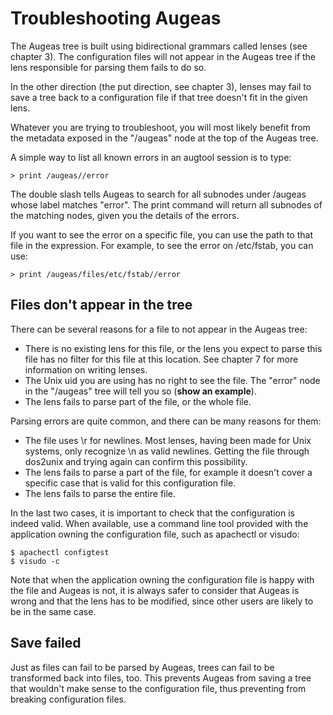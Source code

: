 # Troubleshooting Augeas #

The Augeas tree is built using bidirectional grammars called lenses (see chapter 3). The configuration files will not appear in the Augeas tree if the lens responsible for parsing them fails to do so.

In the other direction (the put direction, see chapter 3), lenses may fail to save a tree back to a configuration file if that tree doesn't fit in the given lens.

Whatever you are trying to troubleshoot, you will most likely benefit from the metadata exposed in the "/augeas" node at the top of the Augeas tree.

A simple way to list all known errors in an augtool session is to type:

	> print /augeas//error

The double slash tells Augeas to search for all subnodes under /augeas whose label matches "error". The print command will return all subnodes of the matching nodes, given you the details of the errors.

If you want to see the error on a specific file, you can use the path to that file in the expression. For example, to see the error on /etc/fstab, you can use:

	> print /augeas/files/etc/fstab//error


## Files don't appear in the tree ##

There can be several reasons for a file to not appear in the Augeas tree:

* There is no existing lens for this file, or the lens you expect to parse this file has no filter for this file at this location. See chapter 7 for more information on writing lenses.
* The Unix uid you are using has no right to see the file. The "error" node in the "/augeas" tree will tell you so (__show an example__).
* The lens fails to parse part of the file, or the whole file.

Parsing errors are quite common, and there can be many reasons for them:

* The file uses \r for newlines. Most lenses, having been made for Unix systems, only recognize \n as valid newlines. Getting the file through dos2unix and trying again can confirm this possibility.
* The lens fails to parse a part of the file, for example it doesn't cover a specific case that is valid for this configuration file.
* The lens fails to parse the entire file.

In the last two cases, it is important to check that the configuration is indeed valid. When available, use a command line tool provided with the application owning the configuration file, such as apachectl or visudo:

	$ apachectl configtest
	$ visudo -c

Note that when the application owning the configuration file is happy with the file and Augeas is not, it is always safer to consider that Augeas is wrong and that the lens has to be modified, since other users are likely to be in the same case.


## Save failed ##

Just as files can fail to be parsed by Augeas, trees can fail to be transformed back into files, too. This prevents Augeas from saving a tree that wouldn't make sense to the configuration file, thus preventing from breaking configuration files.



